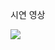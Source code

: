 <p>
  시연 영상
</p>
<p>
<img src ="https://github.com/minminjee/diary_java_project_23.12/assets/157664207/42527757-e8a1-438e-89ff-344530df7c56">
  
</p>
